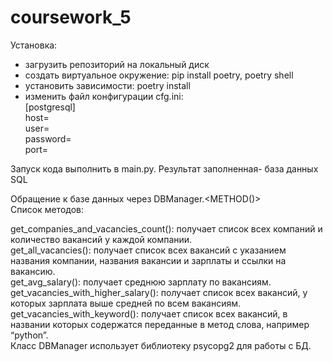 # coursework_5

Установка:
- загрузить репозиторий на локальный диск
- создать виртуальное окружение: pip install poetry, poetry shell
- установить зависимости: poetry install
- изменить файл конфигурации cfg.ini:  
    [postgresql]  
    host=  
    user=  
    password=  
    port=

Запуск кода выполнить в main.py. Результат заполненная- база данных SQL

Обращение к базе данных через DBManager.<METHOD()>  
Список методов:

get_companies_and_vacancies_count(): получает список всех компаний и количество вакансий у каждой компании.  
get_all_vacancies(): получает список всех вакансий с указанием названия компании, названия вакансии и зарплаты и ссылки на вакансию.  
get_avg_salary(): получает среднюю зарплату по вакансиям.  
get_vacancies_with_higher_salary(): получает список всех вакансий, у которых зарплата выше средней по всем вакансиям.  
get_vacancies_with_keyword(): получает список всех вакансий, в названии которых содержатся переданные в метод слова, например “python”.    
Класс DBManager использует библиотеку psycopg2 для работы с БД.  